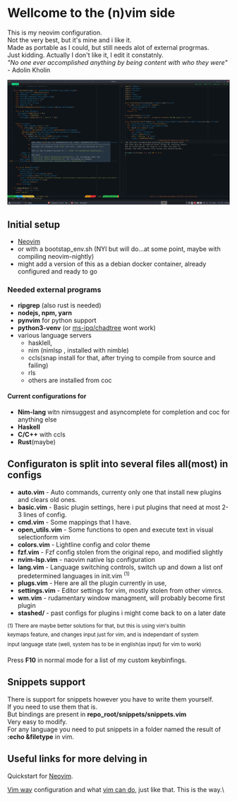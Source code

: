 
# Wellcome to the (n)vim side
This is my neovim configuration.\
Not the very best, but it's mine and i like it.\
Made as portable as I could, but still needs alot of external progrmas.\
Just kidding. Actually I don't like it, I edit it constatnly.\
*"No one ever accomplished anything by being content with who they were"* - Adolin Kholin

<p>
<img src="https://github.com/Rosen-Popov/nvim/blob/master/.img/nvim.png"  title="This is what peak performance looks like">
</p>

## Initial setup
- [Neovim]
- or with a bootstap_env.sh (NYI but will do...at some point, maybe with compiling neovim-nightly)
- might add a version of this as a debian docker container, already configured and ready to go

### Needed external programs 
- **ripgrep** (also rust is needed)
- **nodejs, npm, yarn**
- **pynvim** for python support
- **python3-venv** (or [ms-jpq/chadtree] wont work)
- various language servers 
    - hasklell, 
    - nim (nimlsp , installed with nimble)
    - ccls(snap install for that, after trying to compile from source and failing)
    - rls
    - others are installed from coc

####  Current configurations for  
- **Nim-lang** witn nimsuggest and asyncomplete for completion and coc for anything else
- **Haskell**
- **C/C++** with ccls
- **Rust**(maybe)

## Configuraton is split into several files all(most) in configs
- **auto.vim** - Auto commands, currenty only one that install new plugins and clears old ones.
- **basic.vim** - Basic plugin settings, here i put plugins that need at most 2-3 lines of config.
- **cmd.vim** - Some mappings that I have.
- **open_utils.vim** - Some functions to open and execute text in visual selectionform vim
- **colors.vim** - Lightline config and color theme
- **fzf.vim** - Fzf config stolen from the original repo, and modified slightly
- **nvim-lsp.vim** - naovim native lsp configuration
- **lang.vim** - Language switching controls, switch up and down a list onf predetermined languages in init.vim <sup>(1)</sup>
- **plugs.vim** - Here are all the plugin currently in use, 
- **settings.vim** - Editor settings for vim, mostly stolen from other vimrcs.
- **wm.vim** - rudamentary window managment, will probably become first plugin
- **stashed/**  - past configs for plugins i might come back to on a later date

 <sup>(1) There are maybe better solutions for that, but this is using vim's builtin\
 keymaps feature, and changes input just for vim, and is independant of system\
 input language state (well, system has to be in english(as input) for vim to work)<sup>

Press **F10**  in normal mode for a list of my custom keybinfings.

## Snippets support

There is support for snippets however you have to write them yourself.\
If you need to use them that is.\
But bindings are present in **repo_root/snippets/snippets.vim**\
Very easy to modify.\
For any language you need to put snippets in a folder named the result of **:echo &filetype** in vim.


## Useful links for more delving in
Quickstart for [Neovim].

[Neovim]: https://www.linode.com/docs/guides/how-to-install-neovim-and-plugins-with-vim-plug/

[Vim way] configuration and what [vim can do], just like that. This is the way.\

[Vim way]: https://www.youtube.com/watch?v=DogKdiRx7ls
[vim can do]: https://www.youtube.com/watch?v=XA2WjJbmmoM
[ms-jpq/chadtree]:https://github.com/ms-jpq/chadtree 

